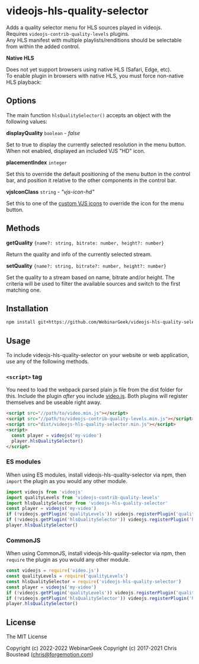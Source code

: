 # videojs-hls-quality-selector

Adds a quality selector menu for HLS sources played in videojs.  
Requires `videojs-contrib-quality-levels` plugins.  
Any HLS manifest with multiple playlists/renditions should be selectable from within the added control.

**Native HLS**

Does not yet support browsers using native HLS (Safari, Edge, etc).  
To enable plugin in browsers with native HLS, you must force non-native HLS playback:

## Options

The main function `hlsQualitySelector()` accepts an object with the following values:

**displayQuality** `boolean` - _false_

Set to true to display the currently selected resolution in the menu button.
When not enabled, displayed an included VJS "HD" icon.

**placementIndex** `integer`

Set this to override the default positioning of the menu button in the control bar,
and position it relative to the other components in the control bar.

**vjsIconClass** `string` - _"vjs-icon-hd"_

Set this to one of the [custom VJS icons](https://videojs.github.io/font/) to override the icon for the menu button.


## Methods

**getQuality** `{name?: string, bitrate: number, height?: number}`

Return the quality and info of the currently selected stream.

**setQuality** `{name?: string, bitrate?: number, height?: number}`

Set the quality to a stream based on name, bitrate and/or height.
The criteria will be used to filter the available sources and switch to the first matching one.

## Installation

```sh
npm install git+https://github.com/WebinarGeek/videojs-hls-quality-selector.git
```

## Usage

To include videojs-hls-quality-selector on your website or web application, use any of the following methods.

### `<script>` tag

You need to load the webpack parsed plain js file from the dist folder for this.
Include the plugin _after_ you include [video.js](https://videojs.com).
Both plugins will register themselves and be useable right away.

```html
<script src="//path/to/video.min.js"></script>
<script src="//path/to/videojs-contrib-quality-levels.min.js"></script>
<script src="dist/videojs-hls-quality-selector.min.js"></script>
<script>
  const player = videojs('my-video')
  player.hlsQualitySelector()
</script>
```

### ES modules

When using ES modules, install videojs-hls-quality-selector via npm,
then `import` the plugin as you would any other module.

```js
import videojs from 'videojs'
import qualityLevels from 'videojs-contrib-quality-levels'
import hlsQualitySelector from 'videojs-hls-quality-selector'
const player = videojs('my-video')
if (!videojs.getPlugin('qualityLevels')) videojs.registerPlugin('qualityLevels', qualityLevels)
if (!videojs.getPlugin('hlsQualitySelector')) videojs.registerPlugin('hlsQualitySelector', hlsQualitySelector)
player.hlsQualitySelector()
```

### CommonJS

When using CommonJS, install videojs-hls-quality-selector via npm,
then `require` the plugin as you would any other module.

```js
const videojs = require('video.js')
const qualityLevels = require('qualityLevels')
const hlsQualitySelector = require('videojs-hls-quality-selector')
const player = videojs('my-video')
if (!videojs.getPlugin('qualityLevels')) videojs.registerPlugin('qualityLevels', qualityLevels)
if (!videojs.getPlugin('hlsQualitySelector')) videojs.registerPlugin('hlsQualitySelector', hlsQualitySelector)
player.hlsQualitySelector()
```

## License

The MIT License

Copyright (c) 2022-2022 WebinarGeek
Copyright (c) 2017-2021 Chris Boustead (chris@forgemotion.com)
